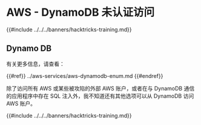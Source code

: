 # AWS - DynamoDB 未认证访问

{{#include ../../../banners/hacktricks-training.md}}

## Dynamo DB

有关更多信息，请查看：

{{#ref}}
../aws-services/aws-dynamodb-enum.md
{{#endref}}

除了访问所有 AWS 或某些被攻陷的外部 AWS 账户，或者在与 DynamoDB 通信的应用程序中存在 SQL 注入外，我不知道还有其他选项可以从 DynamoDB 访问 AWS 账户。

{{#include ../../../banners/hacktricks-training.md}}
